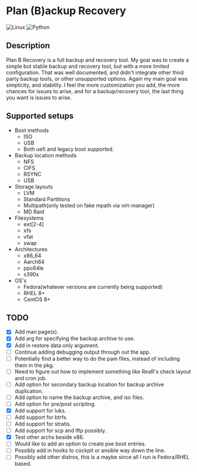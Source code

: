 # Plan (B)ackup Recovery

![Linux](https://img.shields.io/badge/-Linux-grey?logo=linux)
![Python](https://img.shields.io/badge/Python-v3.6%5E-orange?logo=python)

## Description
Plan B Recovery is a full backup and recovery tool. My goal was to create a simple but stable backup and 
recovery tool, but with a more limited configuration. That was well documented, and didn't integrate other 
third party backup tools, or other unsupported options. Again my main goal was simplicity, and stability.
I feel the more customization you add, the more chances for issues to arise, and for a backup/recovery tool,
the last thing you want is issues to arise.

## Supported setups

- Boot methods
  - ISO
  - USB
  - Both uefi and legacy boot supported.
- Backup location methods
  - NFS
  - CIFS
  - RSYNC
  - USB
- Storage layouts
  - LVM
  - Standard Partitions
  - Multipath(only tested on fake mpath via virt-manager)
  - MD Raid
- Filesystems
  - ext[2-4]
  - xfs
  - vfat
  - swap
- Architectures
  - x86_64
  - Aarch64
  - ppc64le
  - s390x
- OS's
  - Fedora(whatever versions are currently being supported)
  - RHEL 8+
  - CentOS 8+

## TODO

- [x] Add man page(s).
- [x] Add arg for specifying the backup archive to use.
- [x] Add in restore data only argument.
- [ ] Continue adding debugging output through out the app.
- [ ] Potentially find a better way to do the pam files, instead of including them in the pkg.
- [ ] Need to figure out how to implement something like ReaR's check layout and cron job.
- [ ] Add option for secondary backup location for backup archive duplication.
- [ ] Add option to name the backup archive, and iso files.
- [ ] Add option for pre/post scripting.
- [x] Add support for luks.
- [ ] Add support for btrfs.
- [ ] Add support for stratis.
- [ ] Add support for scp and lftp possibly.
- [x] Test other archs beside x86.
- [ ] Would like to add an option to create pxe boot entries.
- [ ] Possibly add in hooks to cockpit or ansible way down the line.
- [ ] Possibly add other distros, this is a maybe since all I run is Fedora/RHEL based.
